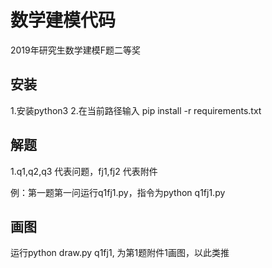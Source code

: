 # 数学建模代码

2019年研究生数学建模F题二等奖
## 安装
1.安装python3
2.在当前路径输入 pip install -r requirements.txt

## 解题
1.q1,q2,q3 代表问题，fj1,fj2 代表附件

例：第一题第一问运行q1fj1.py，指令为python q1fj1.py

## 画图
运行python draw.py q1fj1, 为第1题附件1画图，以此类推